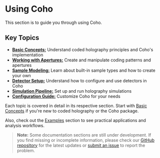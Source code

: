# Using Coho

This section is to guide you through using Coho.

## Key Topics

* **[Basic Concepts:](basics.md)** Understand coded holography principles and Coho's implementation
* **[Working with Apertures:](apertures.md)** Create and manipulate coding patterns and apertures
* **[Sample Modeling:](elements.md)** Learn about built-in sample types and how to create your own
* **[Detector Setup:](detector.md)** Understand how to configure and use detectors in Coho
* **[Simulation Pipeline:](simulation.md)** Set up and run holography simulations
* **[Configuration Guide:](configuration.md)** Customize Coho for your needs

Each topic is covered in detail in its respective section. Start with [Basic Concepts](basics.md) if you're new to coded holography or the Coho package.

Also, check out the [Examples](../examples/index.md) section to see practical applications and analysis workflows.

> **Note:**
> Some documentation sections are still under development. If you find missing or incomplete information, please check our [GitHub repository](https://github.com/dgursoy/coho) for the latest updates or [submit an issue](https://github.com/dgursoy/coho/issues) to report the problem.
